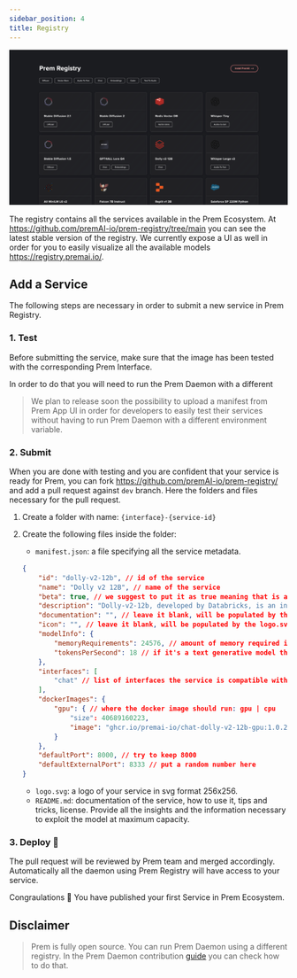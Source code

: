 ```yaml
---
sidebar_position: 4
title: Registry
---
```


![Prem Banner](./registry.png)

The registry contains all the services available in the Prem Ecosystem. At https://github.com/premAI-io/prem-registry/tree/main you can see the latest stable version of the registry. We currently expose a UI as well in order for you to easily visualize all the available models https://registry.premai.io/.

## Add a Service

The following steps are necessary in order to submit a new service in Prem Registry.

### 1. Test

Before submitting the service, make sure that the image has been tested with the corresponding Prem Interface. 

In order to do that you will need to run the Prem Daemon with a different 

> We plan to release soon the possibility to upload a manifest from Prem App UI in order for developers to easily test their services without having to run Prem Daemon with a different environment variable.

### 2. Submit

When you are done with testing and you are confident that your service is ready for Prem, you can fork https://github.com/premAI-io/prem-registry/ and add a pull request against `dev` branch. Here the folders and files necessary for the pull request.

1. Create a folder with name: `{interface}-{service-id}`
2. Create the following files inside the folder:
    
    - `manifest.json`: a file specifying all the service metadata.

    ```json
    {
        "id": "dolly-v2-12b", // id of the service
        "name": "Dolly v2 12B", // name of the service
        "beta": true, // we suggest to put it as true meaning that is a new servcie
        "description": "Dolly-v2-12b, developed by Databricks, is an instruction-following large language model trained on diverse capability domains. It exhibits remarkable instruction following behavior, surpassing the foundation model it's based on, Pythia-12b. The model is particularly designed for commercial use and its inference can be run on various GPU configurations.", // service short description
        "documentation": "", // leave it blank, will be populated by the README.md
        "icon": "", // leave it blank, will be populated by the logo.svg absolute url
        "modelInfo": {
            "memoryRequirements": 24576, // amount of memory required in MiB
            "tokensPerSecond": 18 // if it's a text generative model the amount of tokens per second generated
        },
        "interfaces": [
            "chat" // list of interfaces the service is compatible with
        ],
        "dockerImages": {
            "gpu": { // where the docker image should run: gpu | cpu
                "size": 40689160223,
                "image": "ghcr.io/premai-io/chat-dolly-v2-12b-gpu:1.0.2"
            }
        },
        "defaultPort": 8000, // try to keep 8000
        "defaultExternalPort": 8333 // put a random number here
    }
    ```
    
    - `logo.svg`: a logo of your service in svg format 256x256.
    - `README.md`: documentation of the service, how to use it, tips and tricks, license. Provide all the insights and the information necessary to exploit the model at maximum capacity.

### 3. Deploy 🎉

The pull request will be reviewed by Prem team and merged accordingly. Automatically all the daemon using Prem Registry will have access to your service.

Congraulations 🎉 You have published your first Service in Prem Ecosystem.

## Disclaimer

> Prem is fully open source. You can run Prem Daemon using a different registry. In the Prem Daemon contribution [guide](https://github.com/premAI-io/prem-daemon#custom-registry) you can check how to do that.